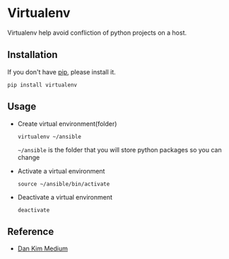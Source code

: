 

# Virtualenv

Virtualenv help avoid confliction of python projects on a host.

## Installation

If you don't have [pip](./pip.md), please install it.

```
pip install virtualenv 
```


## Usage

- Create virtual environment(folder)
  ```
  virtualenv ~/ansible 
  ```
  `~/ansible` is the folder that you will store python packages so you can change

- Activate a virtual environment
  ```
  source ~/ansible/bin/activate
  ```

- Deactivate a virtual environment
  ```
  deactivate
  ```


## Reference

- [Dan Kim Medium](https://medium.com/@dan_kim/%ED%8C%8C%EC%9D%B4%EC%8D%AC-%EC%B4%88%EC%8B%AC%EC%9E%90%EB%A5%BC-%EC%9C%84%ED%95%9C-pip-%EA%B7%B8%EB%A6%AC%EA%B3%A0-virtualenv-%EC%86%8C%EA%B0%9C-a53512fab3c2)